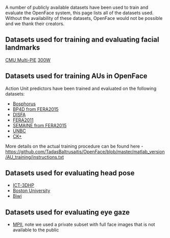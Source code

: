 A number of publicly available datasets have been used to train and evaluate the OpenFace system, this page lists all of the datasets used. Without the availability of these datasets, OpenFace would not be possible and we thank their creators.

## Datasets used for training and evaluating facial landmarks
[CMU Multi-PIE](http://www.cs.cmu.edu/afs/cs/project/PIE/MultiPie/Multi-Pie/Home.html)
[300W](https://ibug.doc.ic.ac.uk/resources/300-W/)

## Datasets used for training AUs in OpenFace

Action Unit predictors have been trained and evaluated on the following datasets:
- [Bosphorus](http://bosphorus.ee.boun.edu.tr/)
- [BP4D from FERA2015](http://sspnet.eu/fera2015/)
- [DISFA](http://www.engr.du.edu/mmahoor/DISFA.htm)
- [FERA2011](http://sspnet.eu/fera2011/fera2011data/)
- [SEMAINE from FERA2015](http://sspnet.eu/fera2015/)
- [UNBC](http://www.pitt.edu/~emotion/um-spread.htm)
- [CK+](http://www.pitt.edu/~emotion/ck-spread.htm)

More details on the actual training procedure can be found here - https://github.com/TadasBaltrusaitis/OpenFace/blob/master/matlab_version/AU_training/instructions.txt

## Datasets used for evaluating head pose

- [ICT-3DHP](http://projects.ict.usc.edu/3dhp/)
- [Boston University](http://www.cs.bu.edu/groups/ivc/data.php)
- [Biwi](https://data.vision.ee.ethz.ch/cvl/gfanelli/head_pose/head_forest.html)

## Datasets used for evaluating eye gaze

- [MPII](https://www.mpi-inf.mpg.de/departments/computer-vision-and-multimodal-computing/research/gaze-based-human-computer-interaction/appearance-based-gaze-estimation-in-the-wild/), note we used a private subset with full face images that is not available to the public